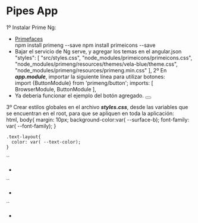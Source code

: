 # Pipes App
1º Instalar Prime Ng:  
* [Primefaces](https://primefaces.org/primeng/showcase/#/setup)  
    npm install primeng --save
    npm install primeicons --save  
* Bajar el servicio de Ng serve, y agregar los temas en el angular.json  
    "styles": [
                 "src/styles.css",
                 "node_modules/primeicons/primeicons.css",
                "node_modules/primeng/resources/themes/vela-blue/theme.css",
                "node_modules/primeng/resources/primeng.min.css"
               ],
2º En ***app.module***, importar la siguiente línea para utilizar botones:  
     import {ButtonModule} from 'primeng/button';
     imports: [
           BrowserModule,
          ButtonModule
      ],   
* Ya deberia funcionar el ejemplo del botón agregado.
    <button pButton type="button" icon="pi pi-check" iconPos="right" label="Click"></button>  

3º Crear estilos globales en el archivo ***styles.css***, desde las variables que se encuentran en el root, para que se apliquen en toda la aplicación:  
    html, body{
      margin: 10px;
      background-color:var( --surface-b);
      font-family: var( --font-family);
    }

    .text-layout{
      color: var( --text-color);
    } 








``
* []()

``
* []()

``
* []()
